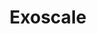 ---
title: "Exoscale"
description: "Learn about Exoscale, its services, and how to use them effectively."
banner: "images/exoscale-icon.png"
weight: 2
tags: [exoscale, compliance, cloud]
level: [introductory]
categories: [exoscale,kubernetes]
---